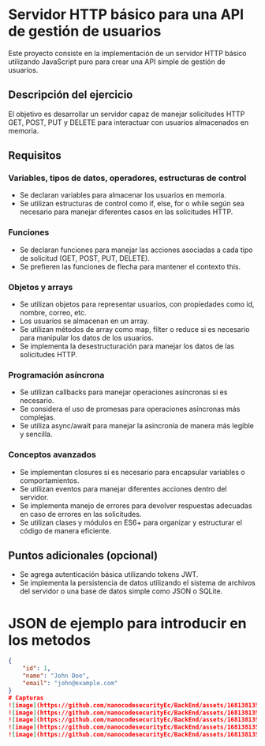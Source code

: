 # Servidor HTTP básico para una API de gestión de usuarios

Este proyecto consiste en la implementación de un servidor HTTP básico utilizando JavaScript puro para crear una API simple de gestión de usuarios.

## Descripción del ejercicio

El objetivo es desarrollar un servidor capaz de manejar solicitudes HTTP GET, POST, PUT y DELETE para interactuar con usuarios almacenados en memoria.

## Requisitos

### Variables, tipos de datos, operadores, estructuras de control

- Se declaran variables para almacenar los usuarios en memoria.
- Se utilizan estructuras de control como if, else, for o while según sea necesario para manejar diferentes casos en las solicitudes HTTP.

### Funciones

- Se declaran funciones para manejar las acciones asociadas a cada tipo de solicitud (GET, POST, PUT, DELETE).
- Se prefieren las funciones de flecha para mantener el contexto this.

### Objetos y arrays

- Se utilizan objetos para representar usuarios, con propiedades como id, nombre, correo, etc.
- Los usuarios se almacenan en un array.
- Se utilizan métodos de array como map, filter o reduce si es necesario para manipular los datos de los usuarios.
- Se implementa la desestructuración para manejar los datos de las solicitudes HTTP.

### Programación asíncrona

- Se utilizan callbacks para manejar operaciones asíncronas si es necesario.
- Se considera el uso de promesas para operaciones asíncronas más complejas.
- Se utiliza async/await para manejar la asincronía de manera más legible y sencilla.

### Conceptos avanzados

- Se implementan closures si es necesario para encapsular variables o comportamientos.
- Se utilizan eventos para manejar diferentes acciones dentro del servidor.
- Se implementa manejo de errores para devolver respuestas adecuadas en caso de errores en las solicitudes.
- Se utilizan clases y módulos en ES6+ para organizar y estructurar el código de manera eficiente.

## Puntos adicionales (opcional)

- Se agrega autenticación básica utilizando tokens JWT.
- Se implementa la persistencia de datos utilizando el sistema de archivos del servidor o una base de datos simple como JSON o SQLite.




# JSON de ejemplo para introducir en los metodos

```json
{
    "id": 1,
    "name": "John Doe",
    "email": "john@example.com"
}
# Capturas
![image](https://github.com/nanocodesecurityEc/BackEnd/assets/168138135/0dac9aa9-4d10-4fa0-9f23-7f8639dc4cca)
![image](https://github.com/nanocodesecurityEc/BackEnd/assets/168138135/1c172d06-a243-46dc-a5fa-098cb450d1f1)
![image](https://github.com/nanocodesecurityEc/BackEnd/assets/168138135/79f28d90-50c3-488f-99e9-33d3b0be3589)
![image](https://github.com/nanocodesecurityEc/BackEnd/assets/168138135/56cbf47b-fd6c-4a67-a9f9-c08365214495)
![image](https://github.com/nanocodesecurityEc/BackEnd/assets/168138135/581d1fa7-aa48-48db-9cfe-6b8bb355e9a6)

